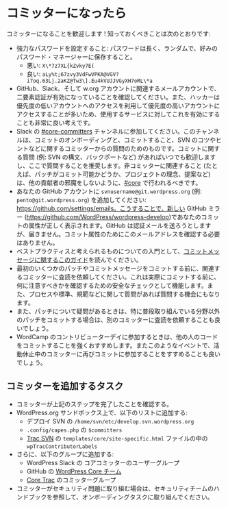 <!--
# When you become a committer
-->

# コミッターになったら

<!--
Welcome to being a committer! Here are some things you should know:
-->

コミッターになることを歓迎します ! 知っておくべきことは次のとおりです:

<!--
*   Make sure you have a strong password: it should be long, random, and stored in the password manager of your choice.
    *   Bad: X\*7z7XL{kZvky7E(
    *   Good: aLy%t;67zvy3VdFwVPKA@VGV?i7oq.63Lj.2aKZ@Tw3\].Eu4kVUJJVGyXH7oRL\*a
*   Make sure you have two-factor auth enabled for GitHub, Slack, and the email account associated with your w.org account. It’s also a very good idea to enable it for any service you use, since hackers will often leverage access to a low priority account to gain access to a high priority account.
*   Join the [#core-committers](https://make.wordpress.org/core/tag/core-committers/) channel on Slack.  This channel is for onboarding and questions from committers about the act of committing, tips and tricks for SVN, etc. You’re welcome and encouraged to ask here whenever you have a question about committing (e.g., SVN syntax, backports, etc). Anything that is relevant to non-committers (e.g., whether or not a patch is ready for commit, project philosophy, proposals, etc) should still take place in [#core](https://make.wordpress.org/core/tag/core/) to avoid excluding other contributors.
*   Please add `svnusername@git.wordpress.org` (e.g.`pento@git.wordpress.org`) to your GitHub account: https://github.com/settings/emails . This will allow the new GitHub mirror (https://github.com/WordPress/wordpress-develop) to correctly attribute your commits. GitHub will try to send a verification email, but it won’t be delivered. There’s no need to verify this email address for commit attribution purposes.
*   Read through [this guide on commit messages](https://make.wordpress.org/core/handbook/best-practices/commit-messages/) for a primer on what’s considered best practices.
*   Please ask a relevant committer to peer-review your first few prospective patches and commit messages before you commit them. This serves as a safety check to make sure you know what to look out for before you actually commit. It also gives you a chance to ask any questions you have about process, standards, norms, etc.
*   It can also be a good idea to ask for peer-review from another committer whenever you have any doubts about a patch, especially if you’re committing outside an area that you normally work on.
*   When attending contributor day of WordCamps, you are strongly encouraged to commit someone else’s code, ideally, an attendee that is there working on a patch. It’s also good to encourage innactive committers to dip their toes back in at these events.
-->

*   強力なパスワードを設定すること: パスワードは長く、ランダムで、好みのパスワード・マネージャーに保存すること。
    *   悪い: `X\*7z7XL{kZvky7E(`
    *   良い: `aLy%t;67zvy3VdFwVPKA@VGV?i7oq.63Lj.2aKZ@Tw3\].Eu4kVUJJVGyXH7oRL\*a`
*   GitHub、Slack、そして w.org アカウントに関連するメールアカウントで、二要素認証が有効になっていることを確認してください。また、ハッカーは優先度の低いアカウントへのアクセスを利用して優先度の高いアカウントにアクセスすることが多いため、使用するサービスに対してこれを有効にすることも非常に良い考えです。
*   Slack の [#core-committers](https://make.wordpress.org/core/tag/core-committers/) チャンネルに参加してください。このチャンネルは、コミットのオンボーディングと、コミットすること、SVN のコツやヒントなどに関するコミッターからの質問のためのものです。コミットに関する質問 (例: SVN の構文、バックポートなど) があればいつでも歓迎しますし、ここで質問することを推奨します。非コミッターに関連すること (たとえば、パッチがコミット可能かどうか、プロジェクトの理念、提案など) は、他の貢献者の邪魔をしないように、[#core](https://make.wordpress.org/core/tag/core/) で行われるべきです。
*   あなたの GitHub アカウントに `svnusername@git.wordpress.org` (例: `pento@git.wordpress.org`) を追加してください: https://github.com/settings/emails。こうすることで、新しい GitHub ミラー (https://github.com/WordPress/wordpress-develop)であなたのコミットの属性が正しく表示されます。GitHub は認証メールを送ろうとしますが、届きません。コミット属性のためにこのメールアドレスを確認する必要はありません。
*   ベストプラクティスと考えられるものについての入門として、[コミットメッセージに関するこのガイド](https://ja.wordpress.org/team/handbook/core/best-practices/commit-messages/)を読んでください。
*   最初のいくつかのパッチやコミットメッセージをコミットする前に、関連するコミッターに査読を依頼してください。これは実際にコミットする前に、何に注意すべきかを確認するための安全なチェックとして機能します。また、プロセスや標準、規範などに関して質問があれば質問する機会にもなります。
*   また、パッチについて疑問があるときは、特に普段取り組んでいる分野以外のパッチをコミットする場合は、別のコミッターに査読を依頼することも良いでしょう。
*   WordCamp のコントリビューターデイに参加するときは、他の人のコードをコミットすることを強くおすすめします。またこのようなイベントで、活動休止中のコミッターに再びコミットに参加することをすすめることも良いでしょう。

<!--
## Tasks to add a committer
-->

## コミッターを追加するタスク

<!--
*   Ensure the committer has completed the above steps.
*   On a WordPress.org Sandbox, add them to the following lists:
    *   `/home/svn/etc/develop.svn.wordpress.org` in Deploy SVN
    *   `$committers` in `.config/capes.php`
    *   `wpTracContributorLabels` in the [Trac SVN](https://meta.svn.wordpress.org/sites/trunk/trac.wordpress.org) file `templates/core/site-specific.html`
*   Additionally, add them to the following groups:
    *   The Core Committers user group in WordPress Slack
    *   The [WordPress Core Team](https://github.com/orgs/WordPress/teams/wordpress-core) on GitHub
    *   The Committer group on [Core Trac](https://core.trac.wordpress.org/admin)
*   If the committer will be working on security issues, refer to the Security Team handbook for onboarding tasks.
-->

*   コミッターが上記のステップを完了したことを確認する。
*   WordPress.org サンドボックス上で、以下のリストに追加する:
    *   デプロイ SVN の `/home/svn/etc/develop.svn.wordpress.org`
    *   `.config/capes.php` の `$committers`
    *   [Trac SVN](https://meta.svn.wordpress.org/sites/trunk/trac.wordpress.org) の `templates/core/site-specific.html` ファイルの中の `wpTracContributorLabels`
*   さらに、以下のグループに追加する:
    *   WordPress Slack の コアコミッターのユーザーグループ
    *   GitHub の [WordPress Core チーム](https://github.com/orgs/WordPress/teams/wordpress-core)
    *   [Core Trac](https://core.trac.wordpress.org/admin) のコミッターグループ
*   コミッターがセキュリティ問題に取り組む場合は、セキュリティチームのハンドブックを参照して、オンボーディングタスクに取り組んでください。
